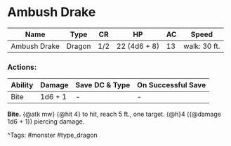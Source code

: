 # Ambush Drake

| Name | Type | CR | HP | AC | Speed |
|------|------|----|----|----|-------|
| Ambush Drake | Dragon | 1/2 | 22 (4d6 + 8) | 13 | walk: 30 ft. |

### Actions:

| Ability | Damage | Save DC & Type | On Successful Save |
|---------|--------|----------------|--------------------|
| Bite | 1d6 + 1 | - | - |


**Bite.** {@atk mw} {@hit 4} to hit, reach 5 ft., one target. {@h}4 ({@damage 1d6 + 1}) piercing damage.

^Tags: #monster #type_dragon